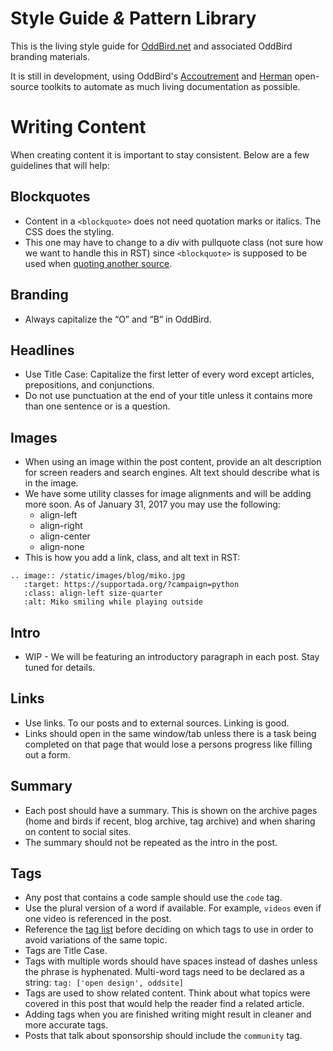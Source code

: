 Style Guide *&* Pattern Library
===============================

This is the living style guide for
[OddBird.net](http://oddbird.net)
and associated OddBird branding materials.

It is still in development,
using OddBird's
[Accoutrement](http://oddbird.net/accoutrement/) and
[Herman](https://github.com/oddbird/sassdoc-theme-herman/)
open-source toolkits
to automate as much living documentation as possible.

Writing Content
===============

When creating content it is important to stay consistent.
Below are a few guidelines that will help:


Blockquotes
-----------

- Content in a ``<blockquote>`` does not need quotation marks or italics.
The CSS does the styling.
- This one may have to change to a div with pullquote class
(not sure how we want to handle this in RST)
since ``<blockquote>`` is supposed to be used when
[quoting another source](https://w3c.github.io/html/grouping-content.html#the-blockquote-element).


Branding
--------

- Always capitalize the “O” and “B” in OddBird.


Headlines
---------

- Use Title Case: Capitalize the first letter of every word except articles,
prepositions, and conjunctions.
- Do not use punctuation at the end of your title unless it contains more than
one sentence or is a question.


Images
------

- When using an image within the post content, provide an alt description
for screen readers and search engines. Alt text should describe what is in
the image.
- We have some utility classes for image alignments and will be adding more
soon. As of January 31, 2017 you may use the following:
  - align-left
  - align-right
  - align-center
  - align-none
- This is how you add a link, class, and alt text in RST:
```
.. image:: /static/images/blog/miko.jpg
   :target: https://supportada.org/?campaign=python
   :class: align-left size-quarter
   :alt: Miko smiling while playing outside
```

Intro
-----

- WIP - We will be featuring an introductory paragraph in each post.
Stay tuned for details.


Links
-----

- Use links. To our posts and to external sources. Linking is good.
- Links should open in the same window/tab unless there is a task being
completed on that page that would lose a persons progress like
filling out a form.


Summary
-------

- Each post should have a summary. This is shown on the archive pages
(home and birds if recent, blog archive, tag archive)
and when sharing on content to social sites.
- The summary should not be repeated as the intro in the post.


Tags
----

- Any post that contains a code sample should use the ``code`` tag.
- Use the plural version of a word if available.
For example, ``videos`` even if one video is referenced in the post.
- Reference the [tag list](http://oddbird.net/tags/) before deciding on which
tags to use in order to avoid variations of the same topic.
- Tags are Title Case.
- Tags with multiple words should have spaces instead of dashes unless the
phrase is hyphenated. Multi-word tags need to be declared as a string:
``tag: ['open design', oddsite]``
- Tags are used to show related content. Think about what topics
were covered in this post that would help the reader find a related article.
- Adding tags when you are finished writing might result in cleaner and more
accurate tags.
- Posts that talk about sponsorship should include the ``community`` tag.



